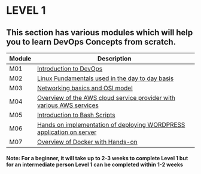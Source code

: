 # LEVEL 1 

## This section has various modules which will help you to learn DevOps Concepts from scratch.

| Module |   Description  |
|---------|----------------|
|  M01    | [Introduction to DevOps ](M1-IntroductionToDevops)  |
|  M02    | [Linux Fundamentals used in the day to day basis ](M2-LinuxFundamentals)  |
|  M03    | [Networking basics and OSI model ](M3-Networking)  |
|  M04    | [Overview of the AWS cloud service provider with various AWS services ](M4-AWSBasics)  |
|  M05    | [ Introduction to Bash Scripts](M5-Bashscripts)  |
|  M06    | [ Hands on implementation of deploying WORDPRESS application on server ](M6-WebApp2Tier)  |
|  M07    | [Overview of Docker with Hands-on](M7-Docker)  |

#### Note: For a beginner, it will take up to 2-3 weeks to complete Level 1 but for an intermediate person Level 1 can be completed within 1-2 weeks 
